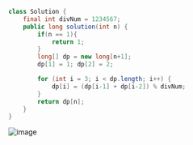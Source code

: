 ```java
class Solution {
    final int divNum = 1234567;
    public long solution(int n) {
        if(n == 1){
            return 1;
        }
        long[] dp = new long[n+1];
        dp[1] = 1; dp[2] = 2;

        for (int i = 3; i < dp.length; i++) {
            dp[i] = (dp[i-1] + dp[i-2]) % divNum;
        }
        return dp[n];
    }
}
```
![image](https://github.com/koreaIT-study/programmers/assets/92290312/d39c9b7e-b041-4382-a237-c83fcefe1b9a)
